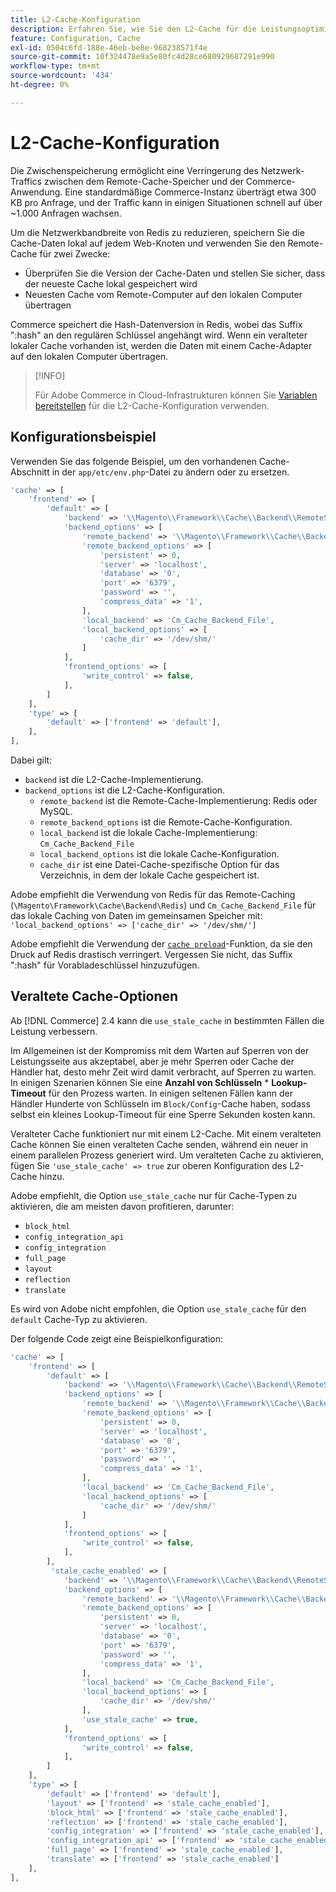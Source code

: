 ```yaml
---
title: L2-Cache-Konfiguration
description: Erfahren Sie, wie Sie den L2-Cache für die Leistungsoptimierung von Adobe Commerce konfigurieren. Erfahren Sie mehr über Einrichtungsschritte und Techniken zur Reduzierung des Netzwerk-Traffics.
feature: Configuration, Cache
exl-id: 0504c6fd-188e-46eb-be8e-968238571f4e
source-git-commit: 10f324478e9a5e80fc4d28ce680929687291e990
workflow-type: tm+mt
source-wordcount: '434'
ht-degree: 0%

---
```


# L2-Cache-Konfiguration

Die Zwischenspeicherung ermöglicht eine Verringerung des Netzwerk-Traffics zwischen dem Remote-Cache-Speicher und der Commerce-Anwendung. Eine standardmäßige Commerce-Instanz überträgt etwa 300 KB pro Anfrage, und der Traffic kann in einigen Situationen schnell auf über ~1.000 Anfragen wachsen.

Um die Netzwerkbandbreite von Redis zu reduzieren, speichern Sie die Cache-Daten lokal auf jedem Web-Knoten und verwenden Sie den Remote-Cache für zwei Zwecke:

- Überprüfen Sie die Version der Cache-Daten und stellen Sie sicher, dass der neueste Cache lokal gespeichert wird
- Neuesten Cache vom Remote-Computer auf den lokalen Computer übertragen

Commerce speichert die Hash-Datenversion in Redis, wobei das Suffix &quot;:hash&quot; an den regulären Schlüssel angehängt wird. Wenn ein veralteter lokaler Cache vorhanden ist, werden die Daten mit einem Cache-Adapter auf den lokalen Computer übertragen.

>[!INFO]
>
>Für Adobe Commerce in Cloud-Infrastrukturen können Sie [Variablen bereitstellen](https://experienceleague.adobe.com/docs/commerce-cloud-service/user-guide/configure/env/stage/variables-deploy.html?lang=de#redis_backend) für die L2-Cache-Konfiguration verwenden.

## Konfigurationsbeispiel

Verwenden Sie das folgende Beispiel, um den vorhandenen Cache-Abschnitt in der `app/etc/env.php`-Datei zu ändern oder zu ersetzen.

```php
'cache' => [
    'frontend' => [
        'default' => [
            'backend' => '\\Magento\\Framework\\Cache\\Backend\\RemoteSynchronizedCache',
            'backend_options' => [
                'remote_backend' => '\\Magento\\Framework\\Cache\\Backend\\Redis',
                'remote_backend_options' => [
                    'persistent' => 0,
                    'server' => 'localhost',
                    'database' => '0',
                    'port' => '6379',
                    'password' => '',
                    'compress_data' => '1',
                ],
                'local_backend' => 'Cm_Cache_Backend_File',
                'local_backend_options' => [
                    'cache_dir' => '/dev/shm/'
                ]
            ],
            'frontend_options' => [
                'write_control' => false,
            ],
        ]
    ],
    'type' => [
        'default' => ['frontend' => 'default'],
    ],
],
```

Dabei gilt:

- `backend` ist die L2-Cache-Implementierung.
- `backend_options` ist die L2-Cache-Konfiguration.
   - `remote_backend` ist die Remote-Cache-Implementierung: Redis oder MySQL.
   - `remote_backend_options` ist die Remote-Cache-Konfiguration.
   - `local_backend` ist die lokale Cache-Implementierung: `Cm_Cache_Backend_File`
   - `local_backend_options` ist die lokale Cache-Konfiguration.
   - `cache_dir` ist eine Datei-Cache-spezifische Option für das Verzeichnis, in dem der lokale Cache gespeichert ist.

Adobe empfiehlt die Verwendung von Redis für das Remote-Caching (`\Magento\Framework\Cache\Backend\Redis`) und `Cm_Cache_Backend_File` für das lokale Caching von Daten im gemeinsamen Speicher mit: `'local_backend_options' => ['cache_dir' => '/dev/shm/']`

Adobe empfiehlt die Verwendung der [`cache preload`](redis-pg-cache.md#redis-preload-feature)-Funktion, da sie den Druck auf Redis drastisch verringert. Vergessen Sie nicht, das Suffix &quot;:hash&quot; für Vorabladeschlüssel hinzuzufügen.

## Veraltete Cache-Optionen

Ab [!DNL Commerce] 2.4 kann die `use_stale_cache` in bestimmten Fällen die Leistung verbessern.

Im Allgemeinen ist der Kompromiss mit dem Warten auf Sperren von der Leistungsseite aus akzeptabel, aber je mehr Sperren oder Cache der Händler hat, desto mehr Zeit wird damit verbracht, auf Sperren zu warten. In einigen Szenarien können Sie eine **Anzahl von Schlüsseln** \* **Lookup-Timeout** für den Prozess warten. In einigen seltenen Fällen kann der Händler Hunderte von Schlüsseln im `Block/Config`-Cache haben, sodass selbst ein kleines Lookup-Timeout für eine Sperre Sekunden kosten kann.

Veralteter Cache funktioniert nur mit einem L2-Cache. Mit einem veralteten Cache können Sie einen veralteten Cache senden, während ein neuer in einem parallelen Prozess generiert wird. Um veralteten Cache zu aktivieren, fügen Sie `'use_stale_cache' => true` zur oberen Konfiguration des L2-Cache hinzu.

Adobe empfiehlt, die Option `use_stale_cache` nur für Cache-Typen zu aktivieren, die am meisten davon profitieren, darunter:

- `block_html`
- `config_integration_api`
- `config_integration`
- `full_page`
- `layout`
- `reflection`
- `translate`

Es wird von Adobe nicht empfohlen, die Option `use_stale_cache` für den `default` Cache-Typ zu aktivieren.

Der folgende Code zeigt eine Beispielkonfiguration:

```php
'cache' => [
    'frontend' => [
        'default' => [
            'backend' => '\\Magento\\Framework\\Cache\\Backend\\RemoteSynchronizedCache',
            'backend_options' => [
                'remote_backend' => '\\Magento\\Framework\\Cache\\Backend\\Redis',
                'remote_backend_options' => [
                    'persistent' => 0,
                    'server' => 'localhost',
                    'database' => '0',
                    'port' => '6379',
                    'password' => '',
                    'compress_data' => '1',
                ],
                'local_backend' => 'Cm_Cache_Backend_File',
                'local_backend_options' => [
                    'cache_dir' => '/dev/shm/'
                ]
            ],
            'frontend_options' => [
                'write_control' => false,
            ],
        ],
         'stale_cache_enabled' => [
            'backend' => '\\Magento\\Framework\\Cache\\Backend\\RemoteSynchronizedCache',
            'backend_options' => [
                'remote_backend' => '\\Magento\\Framework\\Cache\\Backend\\Redis',
                'remote_backend_options' => [
                    'persistent' => 0,
                    'server' => 'localhost',
                    'database' => '0',
                    'port' => '6379',
                    'password' => '',
                    'compress_data' => '1',
                ],
                'local_backend' => 'Cm_Cache_Backend_File',
                'local_backend_options' => [
                    'cache_dir' => '/dev/shm/'
                ],
                'use_stale_cache' => true,
            ],
            'frontend_options' => [
                'write_control' => false,
            ],
        ]
    ],
    'type' => [
        'default' => ['frontend' => 'default'],
        'layout' => ['frontend' => 'stale_cache_enabled'],
        'block_html' => ['frontend' => 'stale_cache_enabled'],
        'reflection' => ['frontend' => 'stale_cache_enabled'],
        'config_integration' => ['frontend' => 'stale_cache_enabled'],
        'config_integration_api' => ['frontend' => 'stale_cache_enabled'],
        'full_page' => ['frontend' => 'stale_cache_enabled'],
        'translate' => ['frontend' => 'stale_cache_enabled']
    ],
],
```
